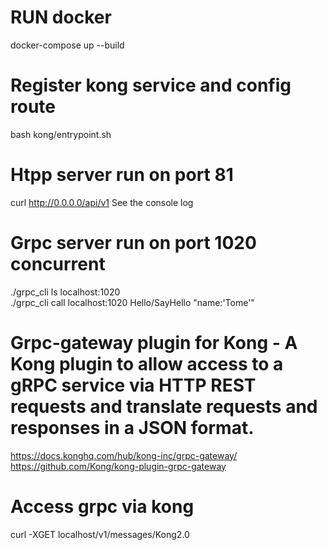 # RUN docker  
docker-compose up --build  
# Register kong service and config route  
bash kong/entrypoint.sh  
# Htpp server run on port 81  
curl http://0.0.0.0/api/v1
See the console log  
# Grpc server run on port 1020 concurrent  
./grpc_cli ls localhost:1020  
./grpc_cli call localhost:1020 Hello/SayHello "name:'Tome'"  

# Grpc-gateway plugin for Kong - A Kong plugin to allow access to a gRPC service via HTTP REST requests and translate requests and responses in a JSON format.   
https://docs.konghq.com/hub/kong-inc/grpc-gateway/  
https://github.com/Kong/kong-plugin-grpc-gateway  

# Access grpc via kong  
curl -XGET localhost/v1/messages/Kong2.0  
